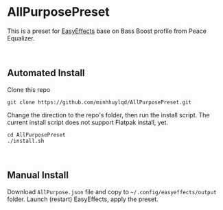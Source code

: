 # AllPurposePreset

This is a preset for [EasyEffects](https://github.com/wwmm/easyeffects) base on Bass Boost profile from Peace Equalizer.

<br/>

## Automated Install 

Clone this repo

```
git clone https://github.com/minhhuylqd/AllPurposePreset.git
```

Change the direction to the repo's folder, then run the install script. The current install script does not support Flatpak install, yet.

```
cd AllPurposePreset
./install.sh
```

<br/>

## Manual Install
Download `AllPurpose.json` file and copy to `~/.config/easyeffects/output` folder. Launch (restart) EasyEffects, apply the preset.
